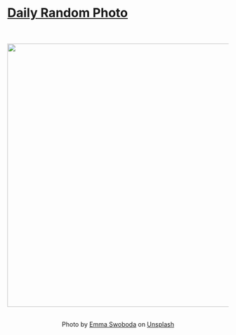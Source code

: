 # [Daily Random Photo](https://www.dailyrandomphoto.com/)

<div align="center">
  <br>
  <br>
  <a href="https://www.dailyrandomphoto.com/p/2025/2025-09-03/"><img src="https://images.unsplash.com/photo-1755396884135-de0d28d460dd?crop=entropy&cs=tinysrgb&fit=max&fm=jpg&ixid=M3w3NzUwOHwwfDF8cmFuZG9tfHx8fHx8fHx8MTc1Njg2MDEwNHw&ixlib=rb-4.1.0&q=80&w=1080" width="600px"></a>
  <br>
  <br>
  <p class="has-text-grey">Photo by <a href="https://unsplash.com/@emmakphoto?utm_source=Daily%20Random%20Photo&amp;utm_medium=referral" target="_blank" rel="noopener noreferrer">Emma Swoboda</a> on <a href="https://unsplash.com/photos/sunset-over-the-ocean-with-a-lens-flare-_FTPy5VH7Gg?utm_source=Daily%20Random%20Photo&amp;utm_medium=referral" target="_blank" rel="noopener noreferrer">Unsplash</a></p>
</div>
